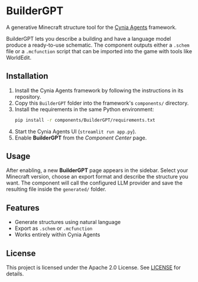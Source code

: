 # BuilderGPT

A generative Minecraft structure tool for the [Cynia Agents](https://github.com/CyniaAI/CyniaAgents) framework.

BuilderGPT lets you describe a building and have a language model produce a ready-to-use schematic. The component outputs either a `.schem` file or a `.mcfunction` script that can be imported into the game with tools like WorldEdit.

## Installation

1. Install the Cynia Agents framework by following the instructions in its repository.
2. Copy this `BuilderGPT` folder into the framework's `components/` directory.
3. Install the requirements in the same Python environment:
   ```bash
   pip install -r components/BuilderGPT/requirements.txt
   ```
4. Start the Cynia Agents UI (`streamlit run app.py`).
5. Enable **BuilderGPT** from the *Component Center* page.

## Usage

After enabling, a new **BuilderGPT** page appears in the sidebar. Select your Minecraft version, choose an export format and describe the structure you want. The component will call the configured LLM provider and save the resulting file inside the `generated/` folder.

## Features

- Generate structures using natural language
- Export as `.schem` or `.mcfunction`
- Works entirely within Cynia Agents

## License

This project is licensed under the Apache 2.0 License. See [LICENSE](LICENSE) for details.
